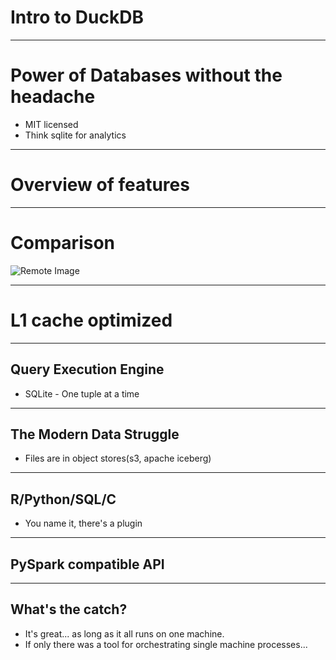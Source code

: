 # Intro to DuckDB

---

# Power of Databases without the headache

- MIT licensed
- Think sqlite for analytics
<!-- - You can dodge some of the pandas syntax madness -->

---

# Overview of features

---

# Comparison

![Remote Image](https://imgopt.infoq.com/articles/analytical-data-management-duckdb/en/resources/21figure-2-1686238750825.jpg)

---

# L1 cache optimized

---

## Query Execution Engine

- SQLite - One tuple at a time
<!-- TODO Find this graphic -->

---

## The Modern Data Struggle

- Files are in object stores(s3, apache iceberg)
<!-- - Big data is dead -->

---

## R/Python/SQL/C

- You name it, there's a plugin

---

## PySpark compatible API

---

## What's the catch?

- It's great... as long as it all runs on one machine.
- If only there was a tool for orchestrating single machine processes...
